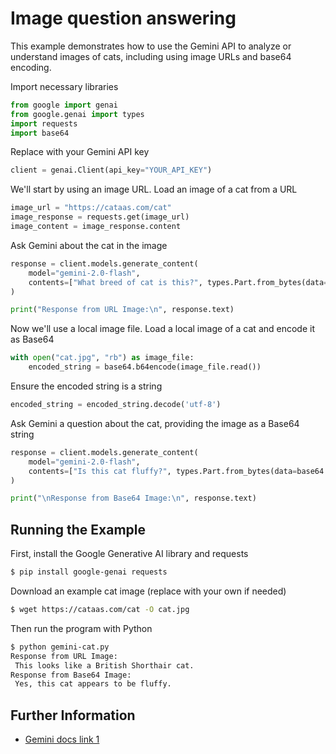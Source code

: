 # Image question answering

This example demonstrates how to use the Gemini API to analyze or understand images of cats, including using image URLs and base64 encoding.

Import necessary libraries

```python
from google import genai
from google.genai import types
import requests
import base64
```

Replace with your Gemini API key

```python
client = genai.Client(api_key="YOUR_API_KEY")
```

We'll start by using an image URL.
Load an image of a cat from a URL

```python
image_url = "https://cataas.com/cat"
image_response = requests.get(image_url)
image_content = image_response.content
```

Ask Gemini about the cat in the image

```python
response = client.models.generate_content(
    model="gemini-2.0-flash",
    contents=["What breed of cat is this?", types.Part.from_bytes(data=image_content, mime_type="image/jpeg")]
)

print("Response from URL Image:\n", response.text)
```

Now we'll use a local image file.
Load a local image of a cat and encode it as Base64

```python
with open("cat.jpg", "rb") as image_file:
    encoded_string = base64.b64encode(image_file.read())
```

Ensure the encoded string is a string

```python
encoded_string = encoded_string.decode('utf-8')
```

Ask Gemini a question about the cat, providing the image as a Base64 string

```python
response = client.models.generate_content(
    model="gemini-2.0-flash",
    contents=["Is this cat fluffy?", types.Part.from_bytes(data=base64.b64decode(encoded_string), mime_type="image/jpeg")]
)

print("\nResponse from Base64 Image:\n", response.text)
```



## Running the Example

First, install the Google Generative AI library and requests

```sh
$ pip install google-genai requests

```

Download an example cat image (replace with your own if needed)

```sh
$ wget https://cataas.com/cat -O cat.jpg

```

Then run the program with Python

```sh
$ python gemini-cat.py
Response from URL Image:
 This looks like a British Shorthair cat.
Response from Base64 Image:
 Yes, this cat appears to be fluffy.
```



## Further Information

- [Gemini docs link 1](https://ai.google.dev/gemini-api/docs/vision?lang=python)
